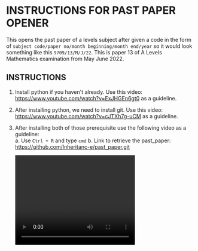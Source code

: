 # INSTRUCTIONS FOR PAST PAPER OPENER

This opens the past paper of a levels subject after given a code in the form of
`subject code/paper no/month beginning/month end/year` so it would look something like this
`9709/13/M/J/22`. This is paper 13 of A Levels Mathematics examination from May June 2022.

## INSTRUCTIONS

1. Install python if you haven't already. Use this video:
    https://www.youtube.com/watch?v=ExJHGEn6gt0
    as a guideline.
2. After installing python, we need to install git. Use this video:
    https://www.youtube.com/watch?v=cJTXh7g-uCM
    as a guideline.
3. After installing both of those prerequisite use the following video as a guideline:  
    a. Use `Ctrl + R` and type `cmd`
    b. Link to retrieve the past_paper: https://github.com/Inheritanc-e/past_paper.git  

    <video width="320" height="240" controls>
        <source src="past_paper_guide.mp4" type="video/mp4">
    </video>